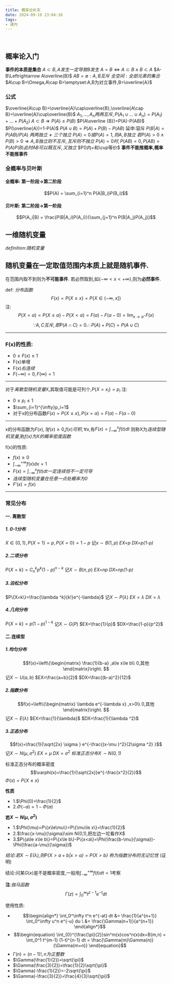 ```yaml
---
title: 概率论补天
date: 2024-09-16 23:04:10
tags:
- 课内
---
```

 <!-- more -->
## 概率论入门

**事件的本质是集合**
$A\subset B,A发生一定导致B发生$
$A=B\Leftrightarrow A\subset B\land B\subset A$
$A-B\Leftrightarrow A\overline{B}$
$AB=\emptyset:A,B互斥$
$全空间:全部元素的集合$
$A\cup B=\Omega,A\cap B=\emptyset:A,B为对立事件,B=\overline{A}$

### 公式

$\overline{A\cup B}=\overline{A}\cap\overline{B},\overline{A\cap B}=\overline{A}\cup\overline{B}$
$A_1,...,A_n两两互斥,P(A_1\cup...\cup A_n)=P(A_1)+...+P(A_2)$
$A\subset B\Rightarrow P(A)\le P(B)$
$P(A\overline {B})=P(A)-P(AB)$
$P(\overline{A})=1-P(A)$
$P(A\cup B)=P(A)+P(B)-P(AB)$ 延申:容斥
$P(B|A)=P(AB)/P(A)$
$两两独立\ne 三个独立$
$P(A)=0或P(A)=1,则A,B独立$
$若P(A)>0\land P(B)>0\Rightarrow A,B独立则不互斥,互斥则不独立$
$P(A)=0时,P(AB)=0,P(AB)=P(A)P(B)此时AB可以既互斥,又独立$
$P()内+和\cup等价$
**事件不能推概率,概率不能推事件**

### 全概率与贝叶斯

#### 全概率: 第一阶段$\rightarrow$第二阶段

$$P(A) = \sum_{i=1}^n P(A|B_i)P(B_i)$$

#### 贝叶斯: 第二阶段$\rightarrow$第一阶段

$$P(A_i|B) = \frac{P(B|A_i)P(A_i)}{\sum_{j=1}^n P(B|A_j)P(A_j)}$$

## 一维随机变量

$definition:$*随机变量*

## 随机变量在一定取值范围内本质上就是**随机事件**.

在范围内取不到则为**不可能事件**.
若必然取到,如$\{-\infty<x<+\infty\}$,则为**必然事件**.

def: *分布函数*
$$F(x)=P\{X\le x\}=P\{X\in(-\infty,x]\}$$
注: $$P\{X=a\}=P\{X\le a\}-P\{X<a\}=F(a)-F(a-0)=\lim_{x\rightarrow a^-}F(x)$$
$$\because A,C互斥,即P(A\cap C)=0.\therefore P(A)+P(C)=P(A\cup C)$$
***

### F(x)的性质:

- $0\le F(x)\le 1$
- F(x)单增
- F(x)*右连续*
- $F(-\infty)=0,F(\infty)=1$

***
对于*离散型随机变量*X,其取值可能是可列个,$P\{X=x_i\}=p_i$
注:

- $0\le p_{i}\le 1$
- $\sum_{i=1}^{\infty}p_i=1$
- 对于x的分布函数$F(x)=P\{X\le x\},P\{x=a\}=F(a)-F(a-0)$

***

x的分布函数为$F(x),\exists f(x)\ge 0$,$f(x)可积,\forall x,$有$F(x)=\int_{-\infty}^{x}f(t)dt$
则称X为*连续型随机变量*,称*f(x)为X的概率密度函数*

f(x)的性质:

- $f(x)\ge 0$
- $\int_{-\infty}^{+\infty}f(x)dx=1$
- $F(x)=\int_{-\infty}^{x}f(t)dt一定连续但不一定可导$
- *连续型随机变量在任意一点处概率为0*
- $F'(x)=f(x)$

***

### 常见分布

#### 一. 离散型

##### 1. 0-1分布

$X\in\{0,1\}, P\{X=1\}=p, P\{X=0\}=1-p$
记$x\sim B(1,p)$
*EX=p*
*DX=p(1-p)*

##### 2.二项分布

$P\{X=k\}=C_n^kp^k(1-p)^{n-k}$
记$X\sim B(n,p)$
*EX=np*
*DX=np(1-p)*

##### 3.泊松分布

$P\{X=k\}=\frac{\lambda ^k}{k!}e^{-\lambda}$
记$X\sim P(\lambda)$
*$EX=\lambda$*
$DX=\lambda$

##### 4.几何分布

$P\{X=k\}=p(1-p)^{1-k}$
记$X\sim G(P)$
$EX=\frac{1}{p}$
$DX=\frac{1-p}{p^2}$

#### 二.连续型

##### 1.均匀分布

$$f(x)=\left\{\begin{matrix} 
  \frac{1}{b-a}  ,a\le x\le b\\  
  0,其他
\end{matrix}\right. $$
记$X\sim U(a,b)$
$EX=\frac{a+b}{2}$
$DX=\frac{(b-a)^2}{12}$

##### 2.指数分布
$$f(x)=\left\{\begin{matrix} 
  \lambda e^{-\lambda x} ,x>0\\  
  0,其他
\end{matrix}\right. $$
记$X\sim E(\lambda)$
$EX=\frac{1}{\lambda}$
$DX=\frac{1}{\lambda ^2}$

##### 3.正态分布
$$f(x)=\frac{1}{\sqrt{2x} \sigma } e^{-\frac{(x-\mu )^2}{2\sigma ^2} }$$
记$X\sim N(\mu,\sigma ^2)$
$EX=\mu$
$DX=\sigma ^2$
*标准正态分布$X\sim N(0,1)$*

标准正态分布的概率密度
$$\varphi(x)=\frac{1}{\sqrt{2x}}e^{-\frac{x^2}{2}}$$
$\Phi(x)=P\{X\le x\}$

**性质**
- 1.$\Phi(0)=\frac{1}{2}$
- 2.$\Phi(-a)=1-\Phi(a)$

**若$X\sim N(\mu,\sigma ^2)$**
- 1.$\Phi(\mu)=P\{x\le\mu\}=P\{\mu\le x\}=\frac{1}{2}$
- 2.$\frac{x-\mu}{\sigma}\sim N(0,1),把左边一坨看作X$ 
- 3.$P\{a\le x\le b\}=P\{x\le b\}-P\{x<a\}=\Phi(\frac{b-\mu}{\sigma})-\Phi(\frac{a-\mu}{\sigma})$

*结论:若$X\sim E(\lambda)$,则$P\{X>a+b|x>a\}=P\{X>b\}$
称为指数分布的无记忆性*  (证明)

结论:问某$G(x)$是不是概率密度,一般用$\int^{+\infty}_{-\infty}f(t)dt=1$考察



**注**:*伽马函数*$$\begin{equation}  
\Gamma(z) = \int_0^\infty t^{z-1}e^{-t} dt  
\end{equation}$$

使用性质:
- $$\begin{align*}  
\int_0^\infty t^n e^{-at} dt &= \frac{1}{a^{n+1}} \int_0^\infty u^n e^{-u} du \  
&= \frac{\Gamma(n+1)}{a^{n+1}}  
\end{align*}$$
- $$\begin{equation}  
\int_{0}^{\frac{\pi}{2}}sin^m(x)cos^n(x)dx=B(m,n) = \int_0^1 t^{m-1} (1-t)^{n-1} dt = \frac{\Gamma(m)\Gamma(n)}{\Gamma(m+n)}  
\end{equation}$$
- $Γ(n)=(n-1)!,n为正整数$
- $\Gamma(\frac{1}{2})=\sqrt{\pi}$
- $\Gamma(\frac{3}{2})=\frac{1}{2}\sqrt{\pi}$
- $\Gamma(-\frac{1}{2})=-2\sqrt{\pi}$
- $\Gamma(-\frac{3}{2})=\frac{4}{3}\sqrt{\pi}$
